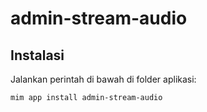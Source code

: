 # admin-stream-audio

## Instalasi

Jalankan perintah di bawah di folder aplikasi:

```
mim app install admin-stream-audio
```
